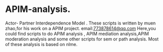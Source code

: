 # APIM-analysis.
Actor- Partner Interdependence Model .
These scripts is written by muen zhao,for his work on a APIM project.
email:773878614@qq.com
Here,you could find scripts to do APIM analysis , APIM mediation analysis,APIM moderation analysis and some other scripts for sem or path analysis.
Most of these analysis is based on nlme.

